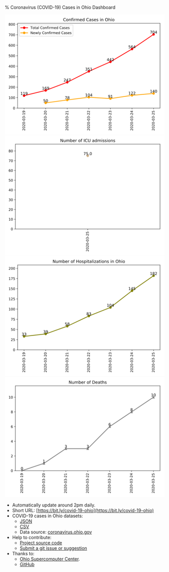 % Coronavirus (COVID-19) Cases in Ohio Dashboard

<p class="figure">
<img src="./figure/num_cases.svg" width="600px"  alt="Confirmed Cases in Ohio"/>  
<!-- <img src="./figure/num_counties.svg" width="600px" alt="Number of Counties in Ohio"/>   -->
<img src="./figure/num_icu.svg" width="600px" alt="Number of ICU admissions"/>  
<img src="./figure/num_hospitalizations.svg" width="600px" alt="Number of Hospitalizations in Ohio"/>  
<img src="./figure/num_death.svg" width="600px" alt="Number of Deaths"/>
</p>

* Automatically update around 2pm daily.
* Short URL: [https://bit.ly/covid-19-ohio](https://bit.ly/covid-19-ohio)
* COVID-19 cases in Ohio datasets:
  * [JSON](./data/ohio.json)
  * [CSV](./data/ohio.csv)
  * Data source: [coronavirus.ohio.gov](https://coronavirus.ohio.gov)
* Help to contribute:
  * [Project source code](https://github.com/YSU-Data-Lab/coronavirus-dashboard)
  * [Submit a git issue or suggestion](https://github.com/YSU-Data-Lab/coronavirus-dashboard/issues)
* Thanks to:
  * [Ohio Supercomputer Center](https://www.osc.edu/).
  * [GitHub](https://github.com/)

